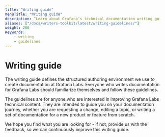 ```yaml
---
title: "Writing guide"
menuTitle: "Writing guide"
description: “Learn about Grafana’s technical documentation writing guidelines”
aliases: ["/docs/writers-toolkit/latest/writing-guidelines/"]
weight: 200
Keywords:
    - writing
    - guidelines
---
```


# Writing guide

The writing guide defines the structured authoring environment we use to create documentation at Grafana Labs. Everyone who writes documentation for Grafana Labs should familiarize themselves and follow these guidelines.

The guidelines are for anyone who are interested in improving Grafana Labs technical content. They are intended to guide you on your documentation journey, whether you are requesting a change, editing a topic, or writing a set of documentation for a new product or feature from scratch.
<!-- vale Grafana.Exclamation = NO -->
We hope you find what you are looking for - if not, provide us with the feedback, so we can continuously improve this writing guide.
<!-- vale Grafana.Exclamation = YES -->

